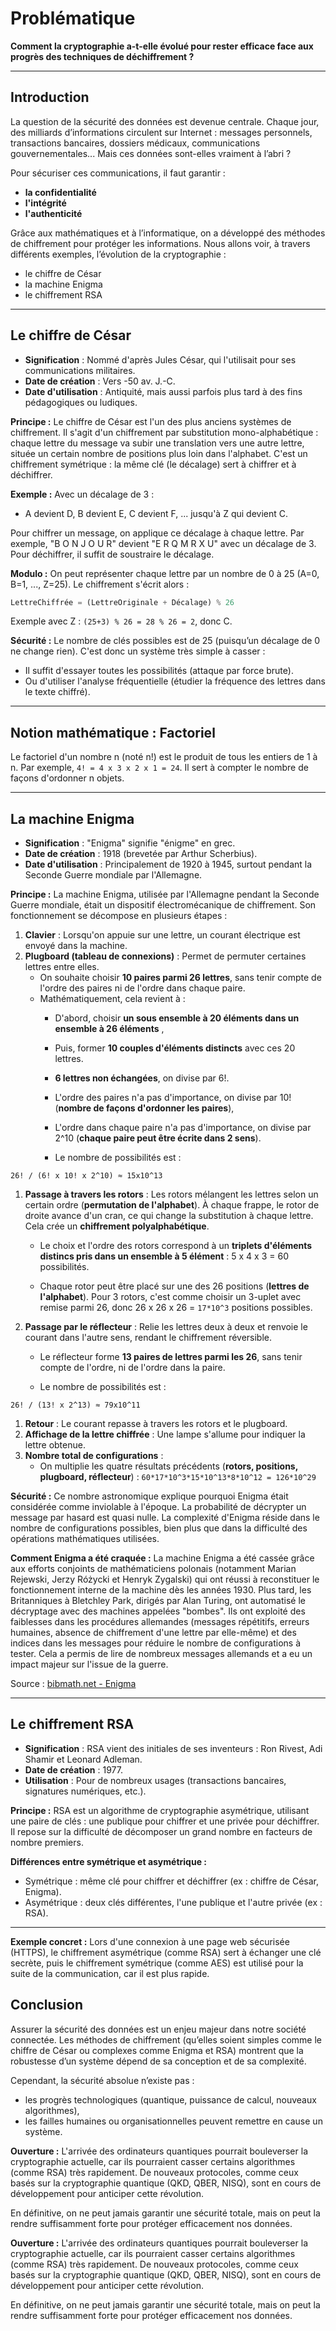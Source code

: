 # Problématique

**Comment la cryptographie a-t-elle évolué pour rester efficace face aux progrès des techniques de déchiffrement ?**

---

## Introduction
La question de la sécurité des données est devenue centrale. Chaque jour, des milliards d’informations circulent sur Internet : messages personnels, transactions bancaires, dossiers médicaux, communications gouvernementales... Mais ces données sont-elles vraiment à l’abri ?

Pour sécuriser ces communications, il faut garantir :
- **la confidentialité**
- **l'intégrité**
- **l'authenticité**

Grâce aux mathématiques et à l’informatique, on a développé des méthodes de chiffrement pour protéger les informations. Nous allons voir, à travers différents exemples, l’évolution de la cryptographie :
- le chiffre de César
- la machine Enigma
- le chiffrement RSA

---

## Le chiffre de César
- **Signification** : Nommé d'après Jules César, qui l'utilisait pour ses communications militaires.
- **Date de création** : Vers -50 av. J.-C.
- **Date d'utilisation** : Antiquité, mais aussi parfois plus tard à des fins pédagogiques ou ludiques.

**Principe :**
Le chiffre de César est l'un des plus anciens systèmes de chiffrement. Il s'agit d'un chiffrement par substitution mono-alphabétique : chaque lettre du message va subir une translation vers une autre lettre, située un certain nombre de positions plus loin dans l'alphabet. C'est un chiffrement symétrique : la même clé (le décalage) sert à chiffrer et à déchiffrer.

**Exemple :**
Avec un décalage de 3 :
- A devient D, B devient E, C devient F, ... jusqu'à Z qui devient C.

Pour chiffrer un message, on applique ce décalage à chaque lettre. Par exemple, "B O N J O U R" devient "E R Q M R X U" avec un décalage de 3.
Pour déchiffrer, il suffit de soustraire le décalage.

**Modulo :**
On peut représenter chaque lettre par un nombre de 0 à 25 (A=0, B=1, ..., Z=25). Le chiffrement s'écrit alors :
```py
LettreChiffrée = (LettreOriginale + Décalage) % 26
```
Exemple avec Z : ``(25+3) % 26 = 28 % 26 = 2``, donc C.

**Sécurité :**
Le nombre de clés possibles est de 25 (puisqu’un décalage de 0 ne change rien). C'est donc un système très simple à casser :
- Il suffit d'essayer toutes les possibilités (attaque par force brute).
- Ou d'utiliser l'analyse fréquentielle (étudier la fréquence des lettres dans le texte chiffré).

---

## Notion mathématique : Factoriel
Le factoriel d'un nombre n (noté n!) est le produit de tous les entiers de 1 à n. Par exemple, ``4! = 4 x 3 x 2 x 1 = 24``. Il sert à compter le nombre de façons d'ordonner n objets.

---

## La machine Enigma
- **Signification** : "Enigma" signifie "énigme" en grec.
- **Date de création** : 1918 (brevetée par Arthur Scherbius).
- **Date d'utilisation** : Principalement de 1920 à 1945, surtout pendant la Seconde Guerre mondiale par l'Allemagne.

**Principe :**
La machine Enigma, utilisée par l'Allemagne pendant la Seconde Guerre mondiale, était un dispositif électromécanique de chiffrement. Son fonctionnement se décompose en plusieurs étapes :

1. **Clavier** : Lorsqu'on appuie sur une lettre, un courant électrique est envoyé dans la machine.
2. **Plugboard (tableau de connexions)** : Permet de permuter certaines lettres entre elles.
   - On souhaite choisir **10 paires parmi 26 lettres**, sans tenir compte de l'ordre des paires ni de l'ordre dans chaque paire.
   - Mathématiquement, cela revient à :
     - D'abord, choisir **un sous ensemble à 20 éléments dans un ensemble à 26 éléments** ,
     
     - Puis, former **10 couples d'éléments distincts** avec ces 20 lettres.
   
     - **6 lettres non échangées**, on divise par 6!.
     
     - L'ordre des paires n'a pas d'importance, on divise par 10! (**nombre de façons d'ordonner les paires**),
     
     - L'ordre dans chaque paire n'a pas d'importance, on divise par 2^10 (**chaque paire peut être écrite dans 2 sens**).
   
     - Le nombre de possibilités est :
```
26! / (6! x 10! x 2^10) ≈ 15x10^13
```
1. **Passage à travers les rotors** : Les rotors mélangent les lettres selon un certain ordre (**permutation de l'alphabet**). À chaque frappe, le rotor de droite avance d'un cran, ce qui change la substitution à chaque lettre. Cela crée un **chiffrement polyalphabétique**.
   - Le choix et l'ordre des rotors correspond à un **triplets d'éléments distincs pris dans un ensemble à 5 élément** : 5 x 4 x 3 = 60 possibilités.
  
   - Chaque rotor peut être placé sur une des 26 positions (**lettres de l'alphabet**). Pour 3 rotors, c'est comme choisir un 3-uplet avec remise parmi 26, donc 26 x 26 x 26 = ``17*10^3`` positions possibles.
   
2. **Passage par le réflecteur** : Relie les lettres deux à deux et renvoie le courant dans l'autre sens, rendant le chiffrement réversible.
   - Le réflecteur forme **13 paires de lettres parmi les 26**, sans tenir compte de l'ordre, ni de l'ordre dans la paire.
  
   - Le nombre de possibilités est :
```
26! / (13! x 2^13) ≈ 79x10^11
```
1. **Retour** : Le courant repasse à travers les rotors et le plugboard.
2. **Affichage de la lettre chiffrée** : Une lampe s'allume pour indiquer la lettre obtenue.
3. **Nombre total de configurations** :
   - On multiplie les quatre résultats précédents (**rotors, positions, plugboard, réflecteur**) :
```60*17*10^3*15*10^13*8*10^12 = 126*10^29```

**Sécurité :**
Ce nombre astronomique explique pourquoi Enigma était considérée comme inviolable à l'époque. La probabilité de décrypter un message par hasard est quasi nulle. La complexité d'Enigma réside dans le nombre de configurations possibles, bien plus que dans la difficulté des opérations mathématiques utilisées.

**Comment Enigma a été craquée :**
La machine Enigma a été cassée grâce aux efforts conjoints de mathématiciens polonais (notamment Marian Rejewski, Jerzy Różycki et Henryk Zygalski) qui ont réussi à reconstituer le fonctionnement interne de la machine dès les années 1930. Plus tard, les Britanniques à Bletchley Park, dirigés par Alan Turing, ont automatisé le décryptage avec des machines appelées "bombes". Ils ont exploité des faiblesses dans les procédures allemandes (messages répétitifs, erreurs humaines, absence de chiffrement d'une lettre par elle-même) et des indices dans les messages pour réduire le nombre de configurations à tester. Cela a permis de lire de nombreux messages allemands et a eu un impact majeur sur l'issue de la guerre.

Source : [bibmath.net - Enigma](https://www.bibmath.net/crypto/index.php?action=affiche&quoi=debvingt/enigmafonc)

---

## Le chiffrement RSA
- **Signification** : RSA vient des initiales de ses inventeurs : Ron Rivest, Adi Shamir et Leonard Adleman.
- **Date de création** : 1977.
- **Utilisation** : Pour de nombreux usages (transactions bancaires, signatures numériques, etc.).

**Principe :**
 RSA est un algorithme de cryptographie asymétrique, utilisant une paire de clés : une publique pour chiffrer et une privée pour déchiffrer. Il repose sur la difficulté de décomposer un grand nombre en facteurs de nombre premiers.
 
**Différences entre symétrique et asymétrique :**
- Symétrique : même clé pour chiffrer et déchiffrer (ex : chiffre de César, Enigma).
- Asymétrique : deux clés différentes, l'une publique et l'autre privée (ex : RSA).

---

**Exemple concret :** Lors d'une connexion à une page web sécurisée (HTTPS), le chiffrement asymétrique (comme RSA) sert à échanger une clé secrète, puis le chiffrement symétrique (comme AES) est utilisé pour la suite de la communication, car il est plus rapide.

## Conclusion

Assurer la sécurité des données est un enjeu majeur dans notre société connectée. Les méthodes de chiffrement (qu’elles soient simples comme le chiffre de César ou complexes comme Enigma et RSA) montrent que la robustesse d’un système dépend de sa conception et de sa complexité.

Cependant, la sécurité absolue n’existe pas :

- les progrès technologiques (quantique, puissance de calcul, nouveaux algorithmes),  
- les failles humaines ou organisationnelles peuvent remettre en cause un système.

**Ouverture :** L'arrivée des ordinateurs quantiques pourrait bouleverser la cryptographie actuelle, car ils pourraient casser certains algorithmes (comme RSA) très rapidement. De nouveaux protocoles, comme ceux basés sur la cryptographie quantique (QKD, QBER, NISQ), sont en cours de développement pour anticiper cette révolution.

En définitive, on ne peut jamais garantir une sécurité totale, mais on peut la rendre suffisamment forte pour protéger efficacement nos données.

**Ouverture :**
L'arrivée des ordinateurs quantiques pourrait bouleverser la cryptographie actuelle, car ils pourraient casser certains algorithmes (comme RSA) très rapidement. De nouveaux protocoles, comme ceux basés sur la cryptographie quantique (QKD, QBER, NISQ), sont en cours de développement pour anticiper cette révolution.

En définitive, on ne peut jamais garantir une sécurité totale, mais on peut la rendre suffisamment forte pour protéger efficacement nos données.
